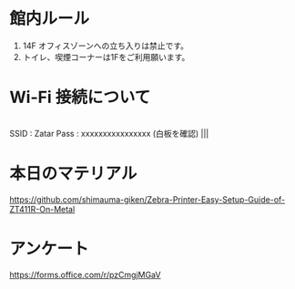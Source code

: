 # 館内ルール

1. 14F オフィスゾーンへの立ち入りは禁止です。
1. トイレ、喫煙コーナーは1Fをご利用願います。


# Wi-Fi 接続について

|||
|-|-|
SSID :   Zatar
Pass :   xxxxxxxxxxxxxxxx (白板を確認)
|||

# 本日のマテリアル
https://github.com/shimauma-giken/Zebra-Printer-Easy-Setup-Guide-of-ZT411R-On-Metal

# アンケート
https://forms.office.com/r/pzCmgjMGaV


 
